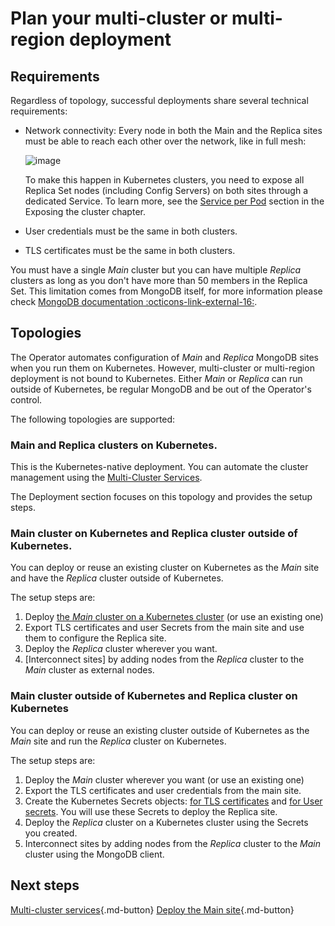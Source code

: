 # Plan your multi-cluster or multi-region deployment

## Requirements

Regardless of topology, successful deployments share several technical requirements:

* Network connectivity: Every node in both the Main and the Replica sites must be able to reach each other over the network, like in full mesh:

    ![image](assets/images/replication-mesh.svg)

    To make this happen in Kubernetes clusters, you need to expose all Replica Set nodes (including Config Servers) on both sites through a dedicated Service. To learn more, see the [Service per Pod](expose.md#service-per-pod) section in the Exposing the cluster chapter.

* User credentials must be the same in both clusters.

* TLS certificates must be the same in both clusters.

You must have a single _Main_ cluster but you can have multiple _Replica_
clusters as long as you don't have more than 50 members in the Replica Set. This
limitation comes from MongoDB itself, for more information please check [MongoDB
documentation :octicons-link-external-16:](https://www.mongodb.com/docs/manual/core/replica-set-members/#replica-set-members).

## Topologies

The Operator automates configuration of _Main_ and _Replica_ MongoDB sites when you run them on Kubernetes. However, multi-cluster or multi-region deployment
is not bound to Kubernetes. Either _Main_ or _Replica_ can
run outside of Kubernetes, be regular MongoDB and be out of the Operator's
control.

The following topologies are supported:

### Main and Replica clusters on Kubernetes. 

This is the Kubernetes-native deployment. You can automate the cluster management using the [Multi-Cluster Services](replication-msc.md). 

The Deployment section focuses on this topology and provides the setup steps.

### Main cluster on Kubernetes and Replica cluster outside of Kubernetes.

You can deploy or reuse an existing cluster on Kubernetes as the _Main_ site and have the _Replica_ cluster outside of Kubernetes. 

The setup steps are:

1. Deploy [the _Main_ cluster on a Kubernetes cluster](replication-main.md) (or use an existing one)
2. Export TLS certificates and user Secrets from the main site and use them to configure the Replica site.
3. Deploy the _Replica_ cluster wherever you want. 
4. [Interconnect sites] by adding nodes from the _Replica_ cluster to the _Main_ cluster as external nodes.

### Main cluster outside of Kubernetes and Replica cluster on Kubernetes

You can deploy or reuse an existing cluster outside of Kubernetes as the _Main_ site and run the _Replica_ cluster on Kubernetes. 

The setup steps are:

1. Deploy the _Main_ cluster wherever you want (or use an existing one)
2. Export the TLS certificates and user credentials from the main site. 
3. Create the Kubernetes Secrets objects: [for TLS certificates](tls-manual.md) and [for User secrets](users.md#create-users-via-custom-resource). You will use these Secrets to deploy the Replica site.
4. Deploy the _Replica_ cluster on a Kubernetes cluster using the Secrets you created.
5. Interconnect sites by adding nodes from the _Replica_ cluster to the _Main_ cluster using the MongoDB client.

## Next steps

[Multi-cluster services](replication-mcs.md){.md-button}
[Deploy the Main site](replication-main.md){.md-button}

